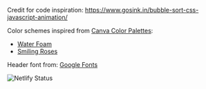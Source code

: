 Credit for code inspiration: https://www.gosink.in/bubble-sort-css-javascript-animation/


Color schemes inspired from [Canva Color Palettes](https://www.canva.com/colors/color-palette-generator/):
- [Water Foam](https://www.canva.com/colors/color-palettes/water-foam/)
- [Smiling Roses](https://www.canva.com/colors/color-palettes/smiling-roses/)


Header font from: [Google Fonts](https://fonts.google.com/specimen/Gemunu+Libre?preview.text=AlgoViz&preview.text_type=custom#standard-styles)


![Netlify Status](https://api.netlify.com/api/v1/badges/07fa0fa1-405b-43f4-a189-174e3d850202/deploy-status)